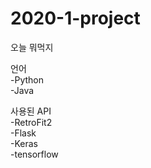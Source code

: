 # 2020-1-project
오늘 뭐먹지

언어 <br>-Python<br>-Java<br>

사용된 API <br>
-RetroFit2 <br>
-Flask <br>
-Keras <br>
-tensorflow
